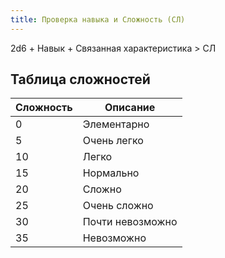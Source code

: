 ```yaml
---
title: Проверка навыка и Сложность (СЛ)
---
```


2d6 + Навык + Связанная характеристика > СЛ

## Таблица сложностей

| Сложность | Описание         |
| --------- | ---------------- |
| 0         | Элементарно      |
| 5         | Очень легко      |
| 10        | Легко            |
| 15        | Нормально        |
| 20        | Сложно           |
| 25        | Очень сложно     |
| 30        | Почти невозможно |
| 35        | Невозможно       |
